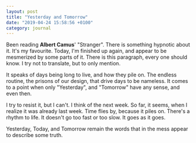 ```yaml
---
layout: post
title: "Yesterday and Tomorrow"
date: "2019-04-24 15:58:56 +0100"
category: journal
---
```



Been reading **Albert Camus**' "Stranger". There is something hypnotic about it. It's my favourite.
Today, I'm finished up again, and appear to be mesmerized by some parts of it. There is this
paragraph, every one should know. I try not to translate, but to only mention.

It speaks of days being long to live, and how they pile on. The endless routine, the prisons of our
design, that drive days to be nameless. It comes to a point when only "Yesterday", and "Tomorrow"
have any sense, and even then.

I try to resist it, but I can't. I think of the next week. So far, it seems, when I realize it was
already last week. Time flies by, because it piles on. There's a rhythm to life. It doesn't go too
fast or too slow. It goes as it goes.


Yesterday, Today, and Tomorrow remain the words that in the mess appear to describe some truth.





